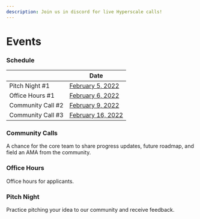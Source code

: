 ```yaml
---
description: Join us in discord for live Hyperscale calls!
---
```


# Events

### Schedule

|                   | Date                                             |
| ----------------- | ------------------------------------------------ |
| Pitch Night #1    | [February 5, 2022](https://calendar.google.com)  |
| Office Hours #1   | [February 6, 2022](https://calendar.google.com)  |
| Community Call #2 | [February 9, 2022](https://calendar.google.com)  |
| Community Call #3 | [February 16, 2022](https://calendar.google.com) |

### Community Calls

A chance for the core team to share progress updates, future roadmap, and field an AMA from the community.

### Office Hours

Office hours for applicants.&#x20;

### Pitch Night

Practice pitching your idea to our community and receive feedback.
